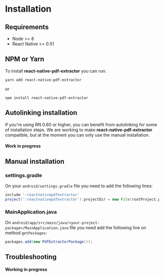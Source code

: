# Installation
## Requirements

- Node >= 8
- React Native >= 0.51

## NPM or Yarn

To install **react-native-pdf-extractor** you can run:

```shell
yarn add react-native-pdf-extractor
```

or 

```shell
npm install react-native-pdf-extractor
```

## Autolinking installation

If you're using RN 0.60 or higher, you can benefit from autolinking for some of installation steps. We are working to make __react-native-pdf-extractor__ compatible, but at the moment you can only use the manual installation.
#### Work in progress

## Manual installation

### settings.gradle

On your `android/settings.gradle` file you need to add the following lines:

```groovy
include ':reactnativepdfextractor'
project(':reactnativepdfextractor').projectDir = new File(rootProject.projectDir, '../../android')

```

### MainApplication.java

On `android/app/src/main/java/<your-project-package>/MainApplication.java` file you need add the following line on method `getPackages`:

```java
packages.add(new PdfExtractorPackage());
```

## Troubleshooting

#### Working in progress
